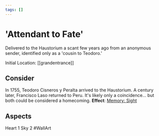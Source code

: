 ```yaml
---
tags: []
---
```

# 'Attendant to Fate'
Delivered to the Haustorium a scant few years ago from an anonymous sender, identified only as a 'cousin to Teodoro.'

Initial Location: [[grandentrance]]
## Consider
In 1755, Teodoro Cisneros y Peralta arrived to the Haustorium. A century later, Francisco Laso returned to Peru. It's likely only a coincidence... but both could be considered a homecoming.
**Effect**: [Memory: Sight](https://uadaf.theevilroot.xyz/rowenarium/element/mem.sight)
## Aspects
Heart 1
Sky 2
#WallArt